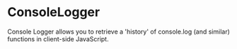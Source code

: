 ConsoleLogger
=============

Console Logger allows you to retrieve a 'history' of console.log (and similar) functions in client-side JavaScript.
